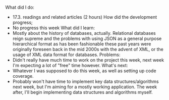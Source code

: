 What did I do:
- 17.3. readings and related articles (2 hours)
How did the development progress;
- No progress this week
What did I learn:
- Mostly about the history of databases, actually. Relational databases reign
  supreme and the problems with using JSON as a general purpose hierarchical
  format as has been fashionable these past years were originally foreseen back
  in the mid 2000s with the advent of XML, or the usage of XML data format for
  databases.
Problems:
- Didn't really have much time to work on the project this week, next week I'm
  expecting a lot of "free" time however.
What's next:
- Whatever I was supposed to do this week, as well as setting up code coverage.
- Probably won't have time to implement key data structures/algorithms next
  week, but I'm aiming for a mostly working application. The week after, I'll
  begin implementing data structures and algorithms myself.
